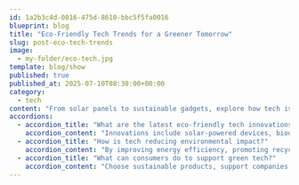 ```yaml
---
id: 1a2b3c4d-0016-475d-8610-bbc5f5fa0016
blueprint: blog
title: "Eco-Friendly Tech Trends for a Greener Tomorrow"
slug: post-eco-tech-trends
image:
  - my-folder/eco-tech.jpg
template: blog/show
published: true
published_at: 2025-07-10T08:30:00+00:00
category:
  - tech
content: "From solar panels to sustainable gadgets, explore how tech is going green in 2025."
accordions:
  - accordion_title: "What are the latest eco-friendly tech innovations?"
    accordion_content: "Innovations include solar-powered devices, biodegradable components, and energy-efficient hardware."
  - accordion_title: "How is tech reducing environmental impact?"
    accordion_content: "By improving energy efficiency, promoting recycling, and reducing waste in manufacturing."
  - accordion_title: "What can consumers do to support green tech?"
    accordion_content: "Choose sustainable products, support companies with eco-friendly practices, and recycle old gadgets responsibly."
---
```

